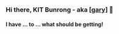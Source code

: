 ### Hi there, KIT Bunrong - aka [[gary]](https://ibrong.netlify.app) 👋
 
#### I have ... to ... what should be getting!

